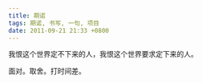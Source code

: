 ```yaml
---
title: 期诺
tags: 期诺, 书写, 一句, 项目
date: 2011-09-21 21:33 +0800
---
```



我恨这个世界定不下来的人，我恨这个世界要求定下来的人。

面对。取舍。打时间差。

